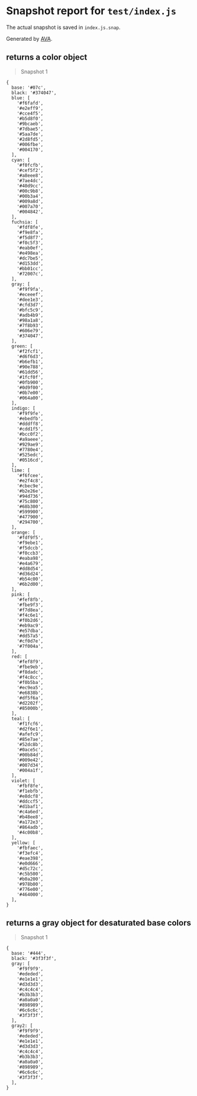 # Snapshot report for `test/index.js`

The actual snapshot is saved in `index.js.snap`.

Generated by [AVA](https://ava.li).

## returns a color object

> Snapshot 1

    {
      base: '#07c',
      black: '#374047',
      blue: [
        '#f6fafd',
        '#e2eff9',
        '#cce4f5',
        '#b5d8f0',
        '#9bcaeb',
        '#7dbae5',
        '#5aa7de',
        '#2d8fd5',
        '#006fbe',
        '#004170',
      ],
      cyan: [
        '#f0fcfb',
        '#cef5f2',
        '#a8eee8',
        '#7ae4dc',
        '#40d9cc',
        '#00c9b8',
        '#00b3a4',
        '#009a8d',
        '#007a70',
        '#004842',
      ],
      fuchsia: [
        '#fdf8fe',
        '#f9e8fa',
        '#f5d8f7',
        '#f0c5f3',
        '#eab0ef',
        '#e498ea',
        '#dc7be5',
        '#d153dd',
        '#bb01cc',
        '#72007c',
      ],
      gray: [
        '#f9f9fa',
        '#eceeef',
        '#dee1e3',
        '#cfd3d7',
        '#bfc5c9',
        '#adb4b9',
        '#98a1a8',
        '#7f8b93',
        '#606e79',
        '#374047',
      ],
      green: [
        '#f2fcf1',
        '#d6f6d3',
        '#b6efb1',
        '#90e788',
        '#61dd56',
        '#1fcf0f',
        '#0fb900',
        '#0d9f00',
        '#0b7e00',
        '#064a00',
      ],
      indigo: [
        '#f9f9fe',
        '#ebedfb',
        '#dddff8',
        '#cdd1f5',
        '#bcc0f2',
        '#a9aeee',
        '#929ae9',
        '#7780e4',
        '#525edc',
        '#0516cd',
      ],
      lime: [
        '#f6fcee',
        '#e2f4c8',
        '#cbec9e',
        '#b2e26e',
        '#94d736',
        '#75c800',
        '#68b300',
        '#599900',
        '#477900',
        '#294700',
      ],
      orange: [
        '#fdf9f5',
        '#f9ebe1',
        '#f5dccb',
        '#f0ccb3',
        '#eaba98',
        '#e4a679',
        '#dd8d54',
        '#d36d24',
        '#b54c00',
        '#6b2d00',
      ],
      pink: [
        '#fef8fb',
        '#fbe9f3',
        '#f7d8ea',
        '#f4c6e1',
        '#f0b2d6',
        '#eb9ac9',
        '#e57dba',
        '#dd57a5',
        '#cf0d7e',
        '#7f004a',
      ],
      red: [
        '#fef8f9',
        '#fbe9eb',
        '#f8dadc',
        '#f4c8cc',
        '#f0b5ba',
        '#ec9ea5',
        '#e6838b',
        '#df5f6a',
        '#d2202f',
        '#85000b',
      ],
      teal: [
        '#f1fcf6',
        '#d2f6e1',
        '#afefc9',
        '#85e7ae',
        '#52dc8b',
        '#0ace5c',
        '#00b84d',
        '#009e42',
        '#007d34',
        '#004a1f',
      ],
      violet: [
        '#fbf8fe',
        '#f1ebfb',
        '#e8dcf8',
        '#ddccf5',
        '#d1baf1',
        '#c4a6ed',
        '#b48ee8',
        '#a172e3',
        '#864adb',
        '#4c00b8',
      ],
      yellow: [
        '#fbfaec',
        '#f3efc4',
        '#eae398',
        '#e0d666',
        '#d5c72c',
        '#c5b500',
        '#b0a200',
        '#978b00',
        '#776e00',
        '#464000',
      ],
    }

## returns a gray object for desaturated base colors

> Snapshot 1

    {
      base: '#444',
      black: '#3f3f3f',
      gray: [
        '#f9f9f9',
        '#ededed',
        '#e1e1e1',
        '#d3d3d3',
        '#c4c4c4',
        '#b3b3b3',
        '#a0a0a0',
        '#898989',
        '#6c6c6c',
        '#3f3f3f',
      ],
      gray2: [
        '#f9f9f9',
        '#ededed',
        '#e1e1e1',
        '#d3d3d3',
        '#c4c4c4',
        '#b3b3b3',
        '#a0a0a0',
        '#898989',
        '#6c6c6c',
        '#3f3f3f',
      ],
    }
